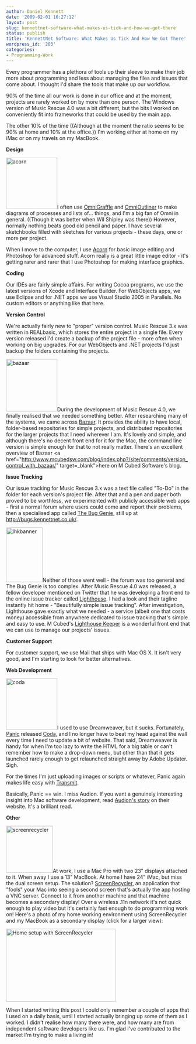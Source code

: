 ```yaml
---
author: Daniel Kennett
date: '2009-02-01 16:27:12'
layout: post
slug: kennettnet-software-what-makes-us-tick-and-how-we-got-there
status: publish
title: 'KennettNet Software: What Makes Us Tick And How We Got There'
wordpress_id: '203'
categories:
- Programming-Work
---
```


Every programmer has a plethora of tools up their sleeve to make their job more about programming and less about managing the files and issues that come about. I thought I'd share the tools that make up our workflow.

90% of the time all our work is done in our office and at the moment, projects are rarely worked on by more than one person. The Windows version of Music Rescue 4.0 was a bit different, but the bits I worked on conveniently fit into frameworks that could be used by the main app. 

The other 10%  of the time ((Although at the moment the ratio seems to be 90% at home and 10% at the office.)) I'm working either at home on my iMac or on my travels on my MacBook.

<strong>Design</strong>

<img src="http://ikennd.ac/pictures/for_posts/2009/02/acorn.png" alt="acorn" title="acorn" width="140" height="140" class="alignright size-full wp-image-216" />I often use <a href="http://www.omnigroup.com/applications/omnigraffle/" target="_blank">OmniGraffle</a> and <a href="http://www.omnigroup.com/applications/omninoutliner/" target="_blank">OmniOutliner</a> to make diagrams of processes and lists of... things, and I'm a big fan of Omni in general. ((Though it was better when Wil Shipley was there)) However, normally nothing beats good old pencil and paper. I have several sketchbooks filled with sketches for various projects - these days, one or more per project. 

When I move to the computer, I use <a href="http://flyingmeat.com/acorn/" target="_blank">Acorn</a> for basic image editing and Photoshop for advanced stuff. Acorn really is a great little image editor - it's getting rarer and rarer that I use Photoshop for making interface graphics. 

<!--more-->

<strong>Coding</strong>

Our IDEs are fairly simple affairs. For writing Cocoa programs, we use the latest versions of Xcode and Interface Builder. For WebObjects apps, we use Eclipse and for .NET apps we use Visual Studio 2005 in Parallels. No custom editors or anything like that here.

<strong>Version Control</strong>

We're actually fairly new to "proper" version control. Music Rescue 3.x was written in REALbasic, which stores the entire project in a single file. Every version released I'd create a backup of the project file - more often when working on big upgrades. For our WebObjects and .NET projects I'd just backup the folders containing the projects. 

<img src="http://ikennd.ac/pictures/for_posts/2009/02/bazaar.png" alt="bazaar" title="bazaar" width="140" height="143" class="alignright size-full wp-image-214" />During the development of Music Rescue 4.0, we finally realised that we needed something better. After researching many of the systems, we came across <a href="http://bazaar-vcs.org/" target="blank">Bazaar</a>. It provides the ability to have local, folder-based repositories for simple projects, and distributed repositories for the larger projects that I need wherever I am. It's lovely and simple, and although there's no decent front end for it for the Mac, the command line version is simple enough for that to not really matter. There's an excellent overview of Bazaar <a href="http://www.mcubedsw.com/blog/index.php?/site/comments/version_control_with_bazaar/" target=_blank">here</a> on M Cubed Software's blog.

<strong>Issue Tracking</strong>

Our issue tracking for Music Rescue 3.x was a text file called "To-Do" in the folder for each version's project file. After that and a pen and paper both proved to be worthless, we experimented with publicly accessible web apps - first a normal forum where users could come and report their problems, then a specialised app called <a href="http://www.thebuggenie.com/" target="_blank">The Bug Genie</a>, still up at <a href="http://bugs.kennettnet.co.uk/" target="_blank">http://bugs.kennettnet.co.uk/</a>.

<img src="http://ikennd.ac/pictures/for_posts/2009/02/lhkbanner.png" alt="lhkbanner" title="lhkbanner" width="100" height="149" class="alignright size-full wp-image-209" />Neither of those went well - the forum was too general and The Bug Genie is too complex. After Music Rescue 4.0 was released, a fellow developer mentioned on Twitter that he was developing a front end to the online issue tracker called <a href="http://www.lighthouseapp.com/" target="_blank">Lighthouse</a>. I had a look and their tagline instantly hit home - "Beautifully simple issue tracking". After investigation, Lighthouse gave exactly what we needed - a service (albeit one that costs money) accessible from anywhere dedicated to issue tracking that's simple and easy to use. M Cubed's <a href="http://www.mcubedsw.com/software/lighthousekeeper" target="_blank">Lighthouse Keeper</a> is a wonderful front end that we can use to manage our projects' issues. 

<strong>Customer Support</strong>

For customer support, we use Mail that ships with Mac OS X. It isn't very good, and I'm starting to look for better alternatives.

<strong>Web Development</strong>

<img src="http://ikennd.ac/pictures/for_posts/2009/02/coda.png" alt="coda" title="coda" width="140" height="140" class="alignright size-full wp-image-217" />I used to use Dreamweaver, but it sucks. Fortunately, <a href="http://www.panic.com/" target="_blank">Panic</a> released <a href="http://www.panic.com/coda/" target="_blank">Coda</a>, and I no longer have to beat my head against the wall every time I need to update a bit of website. That said, Dreamweaver is handy for when I'm too lazy to write the HTML for a big table or can't remember how to make a drop-down menu, but other than that it gets launched rarely enough to get relaunched straight away by Adobe Updater. Sigh.

For the times I'm just uploading images or scripts or whatever, Panic again makes life easy with <a href="http://www.panic.com/transmit/" target="_blank">Transmit</a>. 

Basically, Panic == win. I miss Audion. If you want a genuinely interesting insight into Mac software development, read <a href="http://www.panic.com/extras/audionstory/" target="_blank">Audion's story</a> on their website. It's a brilliant read.

<strong>Other</strong>

<img src="http://ikennd.ac/pictures/for_posts/2009/02/screenrecycler.png" alt="screenrecycler" title="screenrecycler" width="128" height="128" class="alignright size-full wp-image-221" />At work, I use a Mac Pro with two 23" displays attached to it. When away I use a 13" MacBook. At home I have  24" iMac, but miss the dual screen setup. The solution? <a href="http://www.screenrecycler.com/" target="_blank">ScreenRecycler</a>, an application that "fools" your Mac into seeing a second screen that's actually the app hosting a VNC server. Connect to it from another machine and that machine becomes a secondary display! Over a wireless .11n network it's not quick enough to play video but it's certainly fast enough to do programming work on! Here's a photo of my home working environment using ScreenRecycler and my MacBook as a secondary display (click for a larger view):

<a href="http://ikennd.ac/pictures/for_posts/2009/02/img_4470-1024x680.jpg"><img src="http://ikennd.ac/pictures/for_posts/2009/02/img_4470-300x199.jpg" alt="Home setup with ScreenRecycler" title="Home setup with ScreenRecycler" width="300" height="199" class="aligncenter size-large wp-image-204" /></a>

When I started writing this post I could only remember a couple of apps that I used on a daily basis, until I started actually bringing up some of them as I worked. I didn't realise how many there were, and how many are from independent software developers like us. I'm glad I've contributed to the market I'm trying to make a living in!